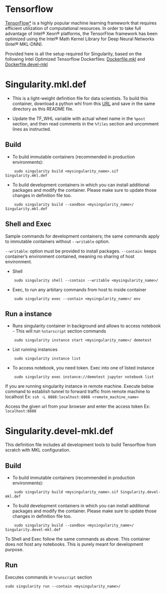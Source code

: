 # Tensorflow

[TensorFlow*](https://github.com/tensorflow/tensorflow) is a highly popular machine learning framework
that requires efficient utilization of computational resources. In order to take full advantage of Intel® Xeon® platforms,
the TensorFlow framework has been optimized using the Intel® Math Kernel Library for Deep Neural Networks (Intel® MKL-DNN).

Provided here is all the setup required for Singularity, based on the following Intel Optimized Tensorflow Dockerfiles:
[Dockerfile.mkl](https://github.com/tensorflow/tensorflow/blob/master/tensorflow/tools/docker/Dockerfile.mkl) and [Dockerfile.devel-mkl](https://github.com/tensorflow/tensorflow/blob/master/tensorflow/tools/docker/Dockerfile.devel-mkl)


# Singularity.mkl.def

* This is a light-weight definition file for data scientists. To build this container, download a python whl from this [URL](https://pypi.org/project/intel-tensorflow/1.12.0/#files)
and save in the same directory as this README file.

* Update the TF_WHL variable with actual wheel name in the `%post` section, and then read comments in  the `%files` section and uncomment lines as instructed.

## Build
* To build immutable containers (recommended in production environments):
```
    sudo singularity build <mysingularity_name>.sif Singularity.mkl.def
```
* To build development containers in which you can install additional packages and modify the container.
Please make sure to update those changes in definition file too.
```
    sudo singularity build --sandbox <mysingularity_name>/ Singularity.mkl.def
```

## Shell and Exec
Sample commands for development containers; the same commands apply to immutable containers
without `--writable` option.

`--writable`: option must be provided to install packages.
`--contain`: keeps container’s environment contained, meaning no sharing of host environment.

* Shell
```
    sudo singularity shell --contain --writable <mysingularity_name>/
```

* Exec, to run any arbitary commands from host to inside container
```
    sudo singularity exec --contain <mysingularity_name>/ env
```

## Run a instance
* Runs singularity container in background and allows to access notebook - This will run `%starscript` section commands
```
    sudo singularity instance start <mysingularity_name>/ demotest
```
* List running instances
```
    sudo singularity instance list
```
* To access notebook, you need token. Exec into one of listed instance
```
    sudo singularity exec instance://demotest jupyter notebook list
```
If you are running singularity instance in remote machine.
Execute below command to establish tunnel to forward traffic from remote machine to localhost
Ex: `ssh -L 8888:localhost:8888 <remote_machine_name>`

Access the given url from your browser and enter the access token
Ex: `localhost:8888`

# Singularity.devel-mkl.def
This definition file includes all development tools to build Tensorflow from scratch with MKL configuration.

## Build
* To build immutable containers (recommended in production environments):
```
    sudo singularity build <mysingularity_name>.sif Singularity.devel-mkl.def
```
* To build development containers in which you can install additional packages and modify the container.
Please make sure to update those changes in definition file too.
```
    sudo singularity build --sandbox <mysingularity_name>/ Singularity.devel-mkl.def
```

To Shell and Exec follow the same commands as above. This container does not host any notebooks. This is purely meant for development purpose.

## Run
Executes commands in `%runscript` section
```
sudo singularity run --contain <mysingularity_name>/
```